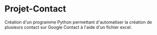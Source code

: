 # Projet-Contact
Création d'un programme Python permettant d'automatiser la création de plusieurs contact sur Google Contact à l'aide d'un fichier excel.
